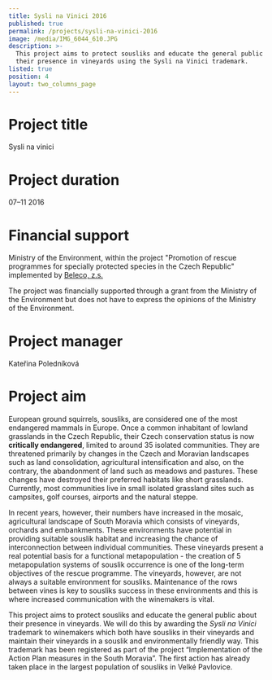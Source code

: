 ```yaml
---
title: Sysli na Vinici 2016
published: true
permalink: /projects/sysli-na-vinici-2016
image: /media/IMG_6044_610.JPG
description: >-
  This project aims to protect sousliks and educate the general public about
  their presence in vineyards using the Sysli na Vinici trademark.
listed: true
position: 4
layout: two_columns_page
---
```

# Project title

Sysli na vinici

# Project duration 

07–11 2016

# Financial support

Ministry of the Environment, within the project "Promotion of rescue programmes for specially protected species in the Czech Republic" implemented by [Beleco, z.s.](http://www.beleco.cz)

The project was financially supported through a grant from the Ministry of the Environment but does not have to express the opinions of the Ministry of the Environment.

# Project manager

Kateřina Poledníková

# Project aim

European ground squirrels, sousliks, are considered one of the most endangered mammals in Europe. Once a common inhabitant of lowland grasslands in the Czech Republic, their Czech conservation status  is now **critically endangered**, limited to around 35 isolated communities. They are threatened primarily by changes in the Czech and Moravian landscapes such as land consolidation, agricultural intensification and also, on the contrary, the abandonment of land such as meadows and pastures. These changes have destroyed their preferred habitats like short grasslands. Currently, most communities live in small isolated grassland sites such as campsites, golf courses, airports and the natural steppe. 

In recent years, however, their numbers have increased in the mosaic, agricultural landscape of South Moravia which consists of vineyards, orchards and embankments. These environments have potential in providing suitable souslik habitat and increasing the chance of interconnection between individual communities. These vineyards present a real potential basis for a functional metapopulation - the creation of 5 metapopulation systems of souslik occurrence is one of the long-term objectives of the rescue programme. The vineyards, however, are not always a suitable environment for sousliks. Maintenance of the rows between vines is key to sousliks success in these environments and this is where increased communication with the winemakers is vital.

This project aims to protect sousliks and educate the general public about their presence in vineyards. We will do this by awarding the _Sysli na Vinici_ trademark to winemakers which both have sousliks in their vineyards and maintain their vineyards in a souslik and environmentally friendly way. This trademark has been registered as part of the project “Implementation of the Action Plan measures in the South Moravia”. The first action has already taken place in the largest population of sousliks in Velké Pavlovice.
